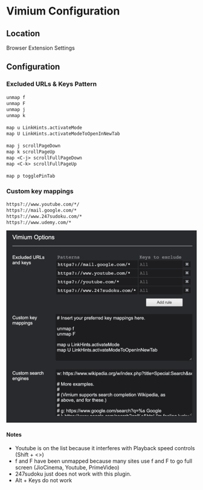 # Vimium Configuration

## Location

Browser Extension Settings

## Configuration

### Excluded URLs & Keys Pattern

```
unmap f
unmap F
unmap j
unmap k

map u LinkHints.activateMode
map U LinkHints.activateModeToOpenInNewTab

map j scrollPageDown
map k scrollPageUp
map <C-j> scrollFullPageDown
map <C-k> scrollFullPageUp

map p togglePinTab
```

### Custom key mappings

```
https?://www.youtube.com/*/
https?://mail.google.com/*
https?://www.247sudoku.com/*
https?://www.udemy.com/*
```

![](./Vimium%20-%20settings.png)

#### Notes

- Youtube is on the list because it interferes with Playback speed controls (Shift + <>)
- f and F have been unmapped because many sites use f and F to go full screen (JioCinema, Youtube, PrimeVideo)
- 247sudoku just does not work with this plugin.
- Alt + Keys do not work
